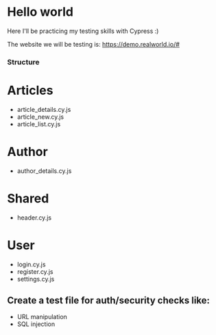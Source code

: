 # Hello world

Here I'll be practicing my testing skills with Cypress :)

The website we will be testing is: https://demo.realworld.io/#

### Structure

# Articles
  - article_details.cy.js
  - article_new.cy.js
  - article_list.cy.js

# Author
  - author_details.cy.js

# Shared
  - header.cy.js

# User
  - login.cy.js
  - register.cy.js
  - settings.cy.js

## Create a test file for auth/security checks like:
- URL manipulation
- SQL injection

